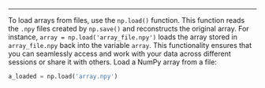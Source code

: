 ---

To load arrays from files, use the `np.load()` function. This function reads the `.npy` files created by `np.save()` and reconstructs the original array. For instance, `array = np.load('array_file.npy')` loads the array stored in `array_file.npy` back into the variable `array`. This functionality ensures that you can seamlessly access and work with your data across different sessions or share it with others.
Load a NumPy array from a file:

````python
a_loaded = np.load('array.npy')
````
